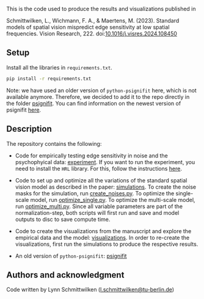 This is the code used to produce the results and visualizations published in

Schmittwilken, L., Wichmann, F. A., & Maertens, M. (2023). Standard models of spatial vision mispredict edge sensitivity at low spatial frequencies. Vision Research, 222. doi:[10.1016/j.visres.2024.108450](https://doi.org/10.1016/j.visres.2024.108450)

## Setup

Install all the libraries in  `requirements.txt`.
```bash
pip install -r requirements.txt
```
Note: we have used an older version of `python-psignifit` here, which is not available anymore. Therefore, we decided to add it to the repo directly in the folder [psignifit](psignifit). You can find information on the newest version of psignifit [here](https://github.com/wichmann-lab/python-psignifit).

## Description
The repository contains the following:

- Code for empirically testing edge sensitivity in noise and the psychophyical data: [experiment](experiment). If you want to run the experiment, you need to install the `HRL` library. For this, follow the instructions [here](https://github.com/computational-psychology/hrl).

- Code to set up and optimize all the variations of the standard spatial vision model as described in the paper: [simulations](simulations). To create the noise masks for the simulation, run [create_noises.py](simulations/create_noises.py). To optimize the single-scale model, run [optimize_single.py](simulations/optimize_single.py). To optimize the multi-scale model, run [optimize_multi.py](simulations/optimize_multi.py). Since all variable parameters are part of the normalization-step, both scripts will first run and save and model outputs to disc to save compute time.

- Code to create the visualizations from the manuscript and explore the empirical data and the model: [visualizations](visualizations). In order to re-create the visualizations, first run the simulations to produce the respective results.
- An old version of `python-psignifit`: [psignifit](psignifit)

## Authors and acknowledgment
Code written by Lynn Schmittwilken (l.schmittwilken@tu-berlin.de)
